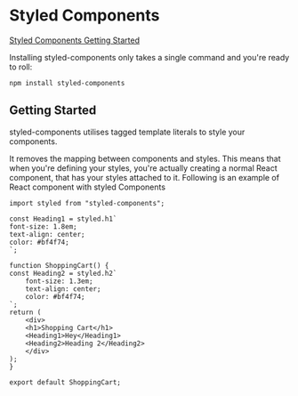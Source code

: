 # Styled Components

[Styled Components Getting Started](https://styled-components.com/docs/basics#getting-started)

Installing styled-components only takes a single command and you're ready to roll:

    npm install styled-components

## Getting Started

styled-components utilises tagged template literals to style your components.

It removes the mapping between components and styles. This means that when you're defining your styles, you're actually creating a normal React component, that has your styles attached to it.
Following is an example of React component with styled Components

    import styled from "styled-components";

    const Heading1 = styled.h1`
    font-size: 1.8em;
    text-align: center;
    color: #bf4f74;
    `;

    function ShoppingCart() {
    const Heading2 = styled.h2`
        font-size: 1.3em;
        text-align: center;
        color: #bf4f74;
    `;
    return (
        <div>
        <h1>Shopping Cart</h1>
        <Heading1>Hey</Heading1>
        <Heading2>Heading 2</Heading2>
        </div>
    );
    }

    export default ShoppingCart;
